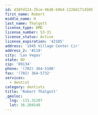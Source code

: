 ```yaml
---
id: d38fd124-35ce-46d8-b9b4-1228d1714505
first_name: Robert
middle_name: H
last_name: Thalgott
license_type: DMD
license_number: S3-31
license_status: Active
license_expiration: '42185'
address: '1945 Village Center Cir'
address_2: '#110'
city: 'Las Vegas'
state: NV
zip: '89134'
phone: '(702) 364-5100'
fax: '(702) 364-5732'
services:
  - dentist
category: dentists
title: 'Robert Thalgott'
_geoloc:
  lng: -115.31207
  lat: 36.204548
---
```

